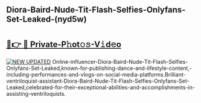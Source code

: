 ## Diora-Baird-Nude-Tit-Flash-Selfies-Onlyfans-Set-Leaked-(nyd5w)


# <h2><a href="https://mediaupload.pro?-19M">🔗👉 🔴 Private-P𝚑ot𝚘𝚜-V𝚒d𝚎o</a></h2>

[![NEW UPDATED](https://i.imgur.com/0qMVB7G.gif)](https://mediaupload.pro?-19M)
Online-influencer-Diora-Baird-Nude-Tit-Flash-Selfies-Onlyfans-Set-Leaked,known-for-publishing-dance-and-lifestyle-content,-including-performances-and-vlogs-on-social-media-platforms.Brilliant-ventriloquist-assistant-Diora-Baird-Nude-Tit-Flash-Selfies-Onlyfans-Set-Leaked,celebrated-for-their-exceptional-abilities-and-accomplishments-in-assisting-ventriloquists.  